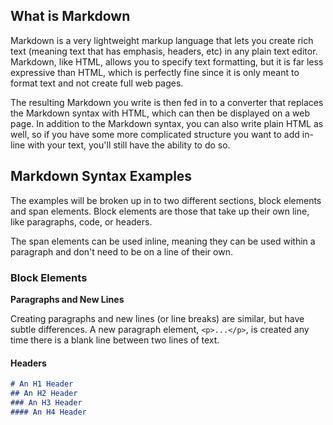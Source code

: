 ## What is Markdown
Markdown is a very lightweight markup language that lets you create rich text (meaning text that has emphasis, headers, etc) in any plain text editor. Markdown, like HTML, allows you to specify text formatting, but it is far less expressive than HTML, which is perfectly fine since it is only meant to format text and not create full web pages.

The resulting Markdown you write is then fed in to a converter that replaces the Markdown syntax with HTML, which can then be displayed on a web page. In addition to the Markdown syntax, you can also write plain HTML as well, so if you have some more complicated structure you want to add in-line with your text, you'll still have the ability to do so.

## Markdown Syntax Examples
The examples will be broken up in to two different sections, block elements and span elements. Block elements are those that take up their own line, like paragraphs, code, or headers.

The span elements can be used inline, meaning they can be used within a paragraph and don't need to be on a line of their own.
### Block Elements
**Paragraphs and New Lines**

Creating paragraphs and new lines (or line breaks) are similar, but have subtle differences. A new paragraph element, `<p>...</p>`, is created any time there is a blank line between two lines of text. 

#### Headers
```md
# An H1 Header
## An H2 Header
### An H3 Header
#### An H4 Header
```


